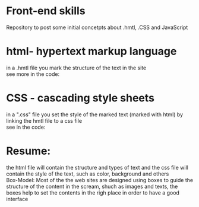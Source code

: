 # Front-end skills
Repository to post some initial concetpts about .hmtl, .CSS and JavaScript <br>

# html- hypertext markup language <br>
in a .hmtl file you mark the structure of the text in the site <br>
see more in the code: <br>

<!--
<h1>text here</h1> - mark the text as level 1 title

<p> text </p> - mark the text inside as a paragraph

<a> google</a> - link to another page/diretoy/file, and you can add a reference
to the link href="google.com" and it could send the user to the adress
One of the most important thing in the structure of the site are the boxes
<div> </div>

to set some specifc elements of the text to an especifc style (color/background/
size) in CSS you shoudl mark before in html, in order to do that we have the "id"
and "class"
with id you set for one element(text or image) a specific reference, that in the CSS
 file linked you refeer that one, with the class you mark a group of elements
<p id="paragrafo1"> texto aqui </p>
<h1 class="Titulo1> Texto aqui </h1>

to set a generict inline mark, we have the tag "span"
<span> any text </span>
-->

# CSS - cascading style sheets

in a ".css" file you set the style of the marked text (marked with html)
by linking the hmtl file to a css file <br>
see in the code:<br>

<!--
in the css file linked with the html, you can set the sytle specificaly to an text mark<br>
 or part of the text:
p{
  color: red;
}
set all the paragraphs text color to red.

To modify an specific id or class marked with html:
id:
#paragrafo1 {
  color: black;
}
class:
.Titulo1{
background-color: red;
}


-->
# Resume:
the html file will contain the structure and types of text and 
the css file will contain the style of the text, such as color, background and others<br>
Box-Model: Most of the the web sites are designed using boxes to guide the structure of the content
in the scream, shuch as images and texts, the boxes help to set the contents in the righ place
in order to have a good interface
